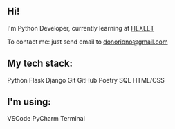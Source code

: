 ## Hi!

I'm Python Developer, currently learning at [HEXLET](https://ru.hexlet.io/)

To contact me: just send email to donoriono@gmail.com

## My tech stack:

Python Flask Django Git GitHub Poetry SQL HTML/CSS

## I'm using:

VSCode PyCharm Terminal
